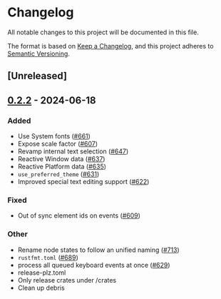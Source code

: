 # Changelog
All notable changes to this project will be documented in this file.

The format is based on [Keep a Changelog](https://keepachangelog.com/en/1.0.0/),
and this project adheres to [Semantic Versioning](https://semver.org/spec/v2.0.0.html).

## [Unreleased]

## [0.2.2](https://github.com/marc2332/freya/compare/freya-testing-v0.2.1...freya-testing-v0.2.2) - 2024-06-18

### Added
- Use System fonts ([#661](https://github.com/marc2332/freya/pull/661))
- Expose scale factor ([#607](https://github.com/marc2332/freya/pull/607))
- Revamp internal text selection ([#647](https://github.com/marc2332/freya/pull/647))
- Reactive Window data ([#637](https://github.com/marc2332/freya/pull/637))
- Reactive Platform data ([#635](https://github.com/marc2332/freya/pull/635))
- `use_preferred_theme` ([#631](https://github.com/marc2332/freya/pull/631))
- Improved special text editing support ([#622](https://github.com/marc2332/freya/pull/622))

### Fixed
- Out of sync element ids on events ([#609](https://github.com/marc2332/freya/pull/609))

### Other
- Rename node states to follow an unified naming ([#713](https://github.com/marc2332/freya/pull/713))
- `rustfmt.toml` ([#689](https://github.com/marc2332/freya/pull/689))
- process all queued keyboard events at once ([#629](https://github.com/marc2332/freya/pull/629))
- release-plz.toml
- Only release crates under /crates
- Clean up debris
